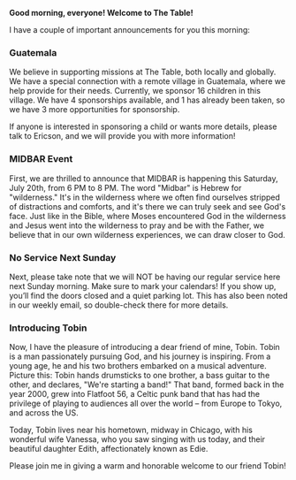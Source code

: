 **Good morning, everyone! Welcome to The Table!**

I have a couple of important announcements for you this morning:

### Guatemala
We believe in supporting missions at The Table, both locally and globally. We have a special connection with a remote village in Guatemala, where we help provide for their needs. Currently, we sponsor 16 children in this village. We have 4 sponsorships available, and 1 has already been taken, so we have 3 more opportunities for sponsorship.

If anyone is interested in sponsoring a child or wants more details, please talk to Ericson, and we will provide you with more information!

### MIDBAR Event
First, we are thrilled to announce that MIDBAR is happening this Saturday, July 20th, from 6 PM to 8 PM. The word "Midbar" is Hebrew for "wilderness." It's in the wilderness where we often find ourselves stripped of distractions and comforts, and it's there we can truly seek and see God's face. Just like in the Bible, where Moses encountered God in the wilderness and Jesus went into the wilderness to pray and be with the Father, we believe that in our own wilderness experiences, we can draw closer to God.

### No Service Next Sunday
Next, please take note that we will NOT be having our regular service here next Sunday morning. Make sure to mark your calendars! If you show up, you’ll find the doors closed and a quiet parking lot. This has also been noted in our weekly email, so double-check there for more details.

### Introducing Tobin
Now, I have the pleasure of introducing a dear friend of mine, Tobin. Tobin is a man passionately pursuing God, and his journey is inspiring. From a young age, he and his two brothers embarked on a musical adventure. Picture this: Tobin hands drumsticks to one brother, a bass guitar to the other, and declares, "We're starting a band!" That band, formed back in the year 2000, grew into Flatfoot 56, a Celtic punk band that has had the privilege of playing to audiences all over the world – from Europe to Tokyo, and across the US.

Today, Tobin lives near his hometown, midway in Chicago, with his wonderful wife Vanessa, who you saw singing with us today, and their beautiful daughter Edith, affectionately known as Edie.

Please join me in giving a warm and honorable welcome to our friend Tobin!